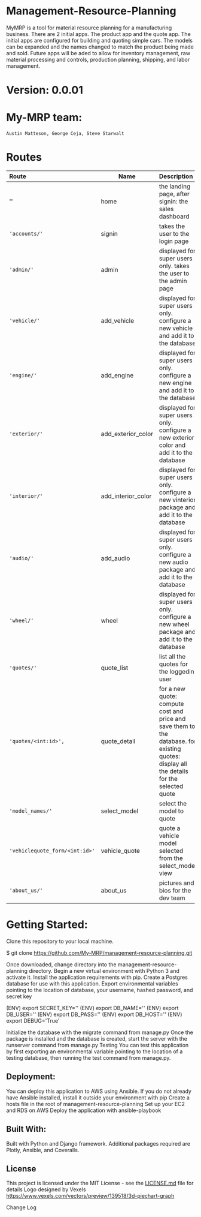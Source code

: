 # Management-Resource-Planning
 MyMRP is a tool for material resource planning for a manufacturing business.  There are 2 initial apps.  The product app and the quote app.  The initial apps are configured for building and quoting simple cars.  The models can be expanded and the names changed to match the product being made and sold.  Future apps will be aded to allow for inventory management, raw material processing and controls, production planning, shipping, and labor management.

# Version:  0.0.01

# My-MRP team:
    Austin Matteson, George Ceja, Steve Starwalt

# Routes
| Route | Name | Description |
|:--|--|:--|
|''|home|the landing page, after signin: the sales dashboard|
|`'accounts/'`|signin|takes the user to the login page|
|`'admin/'`|admin|displayed for super users only. takes the user to the admin page|
|`'vehicle/'`|add_vehicle|displayed for super users only. configure a new vehicle and add it to the database|
|`'engine/'`|add_engine|displayed for super users only. configure a new engine and add it to the database|
|`'exterior/'`|add_exterior_color|displayed for super users only. configure a new exterior color and add it to the database|
|`'interior/'`|add_interior_color|displayed for super users only. configure a new vinterior package and add it to the database|
|`'audio/'`|add_audio|displayed for super users only. configure a new audio package and add it to the database|
|`'wheel/'`|wheel|displayed for super users only. configure a new wheel package and add it to the database|
|`'quotes/'`|quote_list|list all the quotes for the loggedin user|
|`'quotes/<int:id>',`|quote_detail|for a new quote: compute cost and price and save them to the database. for existing quotes: display all the details for the selected quote|
|`'model_names/'`|select_model|select the model to quote|
|`'vehiclequote_form/<int:id>'`|vehicle_quote|quote a vehicle model selected from the select_model view|
|`'about_us/'`|about_us|pictures and bios for the dev team|

# Getting Started:
Clone this repository to your local machine.

$ git clone https://github.com/My-MRP/management-resource-planning.git

Once downloaded, change directory into the management-resource-planning directory.
Begin a new virtual environment with Python 3 and activate it.
Install the application requirements with pip.
Create a Postgres database for use with this application.
Export environmental variables pointing to the location of database, your username, hashed password, and secret key

(ENV) export SECRET_KEY=''
(ENV) export DB_NAME=''
(ENV) export DB_USER=''
(ENV) export DB_PASS=''
(ENV) export DB_HOST=''
(ENV) export DEBUG='True'

Initialize the database with the migrate command from manage.py
Once the package is installed and the database is created, start the server with the runserver command from manage.py
Testing
You can test this application by first exporting an environmental variable pointing to the location of a testing database, then running the test command from manage.py.

## Deployment:
You can deploy this application to AWS using Ansible.
If you do not already have Ansible installed, install it outside your environment with pip
Create a hosts file in the root of management-resource-planning
Set up your EC2 and RDS on AWS
Deploy the application with ansible-playbook

## Built With:
Built with Python and Django framework. 
Additional packages required are Plotly, Ansible, and Coveralls.

## License
This project is licensed under the MIT License - see the [LICENSE.md](LICENSE.md) file for details
Logo designed by Vexels https://www.vexels.com/vectors/preview/139518/3d-piechart-graph

Change Log
